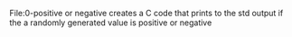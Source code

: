 File:0-positive or negative creates a C code that prints to the std output if the a randomly generated value is positive or negative

